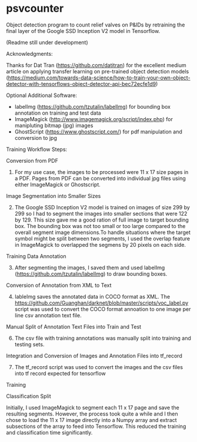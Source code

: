 # psvcounter
Object detection program to count relief valves on P&amp;IDs by retraining the final layer of the Google SSD Inception V2 model in Tensorflow. 

(Readme still under development)

Acknowledgments:

Thanks for Dat Tran (https://github.com/datitran) for the excellent medium article on applying transfer learning on pre-trained object detection models (https://medium.com/towards-data-science/how-to-train-your-own-object-detector-with-tensorflows-object-detector-api-bec72ecfe1d9)

Optional Additional Software:

- labelImg (https://github.com/tzutalin/labelImg) for bounding box annotation on training and test data
- ImageMagick (http://www.imagemagick.org/script/index.php) for manipluting bitmap (jpg) images
- GhostScript (https://www.ghostscript.com/) for pdf manipulation and conversion to jpg

Training Workflow Steps:

Conversion from PDF

1) For my use case, the images to be processed were 11 x 17 size pages in a PDF. Pages from PDF can be converted into individual jpg files using either ImageMagick or Ghostscript.

Image Segmentation into Smaller Sizes

2) The Google SSD Inception V2 model is trained on images of size 299 by 299 so I had to segment the images into smaller sections that were 122 by 129. This size gave me a good ration of full image to target bounding box. The bounding box was not too small or too large compared to the overall segment image dimensions.To handle situations where the target symbol might be split between two segments, I used the overlap feature in ImageMagick to overlapped the segmens by 20 pixels on each side.

Training Data Annotation

3) After segmenting the images, I saved them and used labelImg (https://github.com/tzutalin/labelImg) to draw bounding boxes.

Conversion of Annotation from XML to Text

4) lableImg saves the annotated data in COCO format as XML. The https://github.com/Guanghan/darknet/blob/master/scripts/voc_label.py script was used to convert the COCO format annoation to one image per line csv annotation text file.

Manual Split of Annotation Text Files into Train and Test

6) The csv file with training annotations was manually split into training and testing sets.

Integration and Conversion of Images and Annotation Files into tf_record

7) The tf_record script was used to convert the images and the csv files into tf record expected for tensorflow

Training


Classification Split

Initially, I used ImageMagick to segment each 11 x 17 page and save the resulting segments. However, the process took quite a while and I then chose to load the 11 x 17 image directly into a Numpy array and extract subsections of the array to feed into Tensorflow. This reduced the training and classification time significantly.
